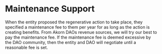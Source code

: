 # Maintenance Support

When the entity proposed the regenerative action to take place, they specified a maintenance fee to them per year for as long as the action is creating benefits. From Akorn DAOs  revenue sources, we will try our best to pay the maintenance fee. If the maintenance fee is deemed excessive by the DAO community, then the entity and DAO will negotiate until a reasonable fee is set.&#x20;
